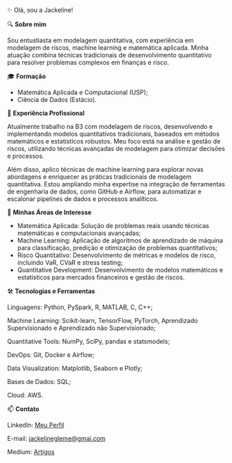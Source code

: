 ✨ Olá, sou a Jackeline!

🔍 **Sobre mim**

Sou entustiasta em modelagem quantitativa, com experiência em modelagem de riscos, machine learning e matemática aplicada. Minha atuação combina técnicas tradicionais de desenvolvimento quantitativo para resolver problemas complexos em finanças e risco.

🎓 **Formação**

* Matemática Aplicada e Computacional (USP);
* Ciência de Dados (Estácio).

💼 **Experiência Profissional**

Atualmente trabalho na B3 com modelagem de riscos, desenvolvendo e implementando modelos quantitativos tradicionais, baseados em métodos matemáticos e estatísticos robustos. Meu foco está na análise e gestão de riscos, utilizando técnicas avançadas de modelagem para otimizar decisões e processos.

Além disso, aplico técnicas de machine learning para explorar novas abordagens e enriquecer as práticas tradicionais de modelagem quantitativa. Estou ampliando minha expertise na integração de ferramentas de engenharia de dados, como GitHub e Airflow, para automatizar e escalonar pipelines de dados e processos analíticos.

🚀 **Minhas Áreas de Interesse**

* Matemática Aplicada: Solução de problemas reais usando técnicas matemáticas e computacionais avançadas;
* Machine Learning: Aplicação de algoritmos de aprendizado de máquina para classificação, predição e otimização de problemas quantitativos;
* Risco Quantitativo: Desenvolvimento de métricas e modelos de risco, incluindo VaR, CVaR e stress testing;
* Quantitative Development: Desenvolvimento de modelos matemáticos e estatísticos para mercados financeiros e gestão de riscos.

🛠️ **Tecnologias e Ferramentas**

Linguagens: Python, PySpark, R, MATLAB, C, C++;

Machine Learning: Scikit-learn, TensorFlow, PyTorch, Aprendizado Supervisionado e Aprendizado não Supervisionado;

Quantitative Tools: NumPy, SciPy, pandas e statsmodels;

DevOps: Git, Docker e Airflow;

Data Visualization: Matplotlib, Seaborn e Plotly;

Bases de Dados: SQL;

Cloud: AWS.

📫 **Contato**

LinkedIn: [Meu Perfil](https://www.linkedin.com/in/jackeline-gregorio/)

E-mail: jackelinegleme@gmai.com

Medium: [Artigos](https://medium.com/@jackelinegleme)

